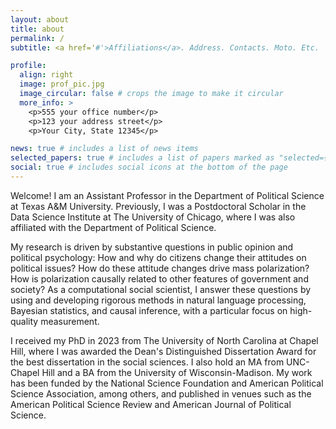 ```yaml
---
layout: about
title: about
permalink: /
subtitle: <a href='#'>Affiliations</a>. Address. Contacts. Moto. Etc.

profile:
  align: right
  image: prof_pic.jpg
  image_circular: false # crops the image to make it circular
  more_info: >
    <p>555 your office number</p>
    <p>123 your address street</p>
    <p>Your City, State 12345</p>

news: true # includes a list of news items
selected_papers: true # includes a list of papers marked as "selected={true}"
social: true # includes social icons at the bottom of the page
---
```


Welcome! I am an Assistant Professor in the Department of Political Science at Texas A&M University. Previously, I was a Postdoctoral Scholar in the Data Science Institute at The University of Chicago, where I was also affiliated with the Department of Political Science.

My research is driven by substantive questions in public opinion and political psychology: How and why do citizens change their attitudes on political issues? How do these attitude changes drive mass polarization? How is polarization causally related to other features of government and society? As a computational social scientist, I answer these questions by using and developing rigorous methods in natural language processing, Bayesian statistics, and causal inference, with a particular focus on high-quality measurement.

I received my PhD in 2023 from The University of North Carolina at Chapel Hill, where I was awarded the Dean's Distinguished Dissertation Award for the best dissertation in the social sciences. I also hold an MA from UNC-Chapel Hill and a BA from the University of Wisconsin-Madison. My work has been funded by the National Science Foundation and American Political Science Association, among others, and published in venues such as the American Political Science Review and American Journal of Political Science.
